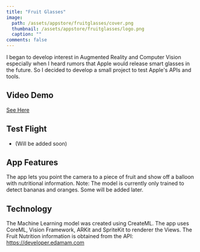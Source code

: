 ```yaml
---
title: "Fruit Glasses"
image:
  path: /assets/appstore/fruitglasses/cover.png
  thumbnail: /assets/appstore/fruitglasses/logo.png
  caption: ""
comments: false
---
```


I began to develop interest in Augmented Reality and Computer Vision especially when I heard rumors
that Apple would release smart glasses in the future.
So I decided to develop a small project to test Apple's APIs and tools.

## Video Demo
[See Here](https://youtu.be/Y1IuyVyK4bc)

## Test Flight

* (Will be added soon)

## App Features

The app lets you point the camera to a piece of fruit and show off a balloon with nutritional information.
Note: The model is currently only trained to detect bananas and oranges. Some will be added later.

## Technology

The Machine Learning model was created using CreateML.
The app uses CoreML, Vision Framework, ARKit and SpriteKit to renderer the Views.
The Fruit Nutrition information is obtained from the API:
https://developer.edamam.com
